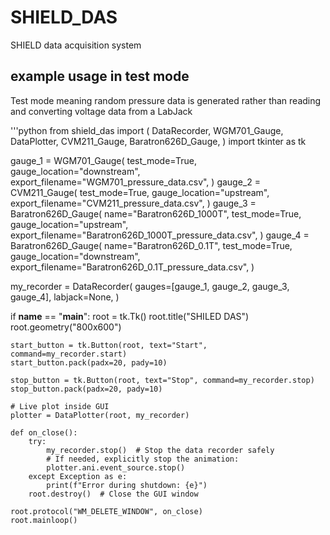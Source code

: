 # SHIELD_DAS
SHIELD data acquisition system


## example usage in test mode

Test mode meaning random pressure data is generated rather than reading and converting voltage data from a LabJack

'''python
from shield_das import (
    DataRecorder,
    WGM701_Gauge,
    DataPlotter,
    CVM211_Gauge,
    Baratron626D_Gauge,
)
import tkinter as tk

gauge_1 = WGM701_Gauge(
    test_mode=True,
    gauge_location="downstream",
    export_filename="WGM701_pressure_data.csv",
)
gauge_2 = CVM211_Gauge(
    test_mode=True,
    gauge_location="upstream",
    export_filename="CVM211_pressure_data.csv",
)
gauge_3 = Baratron626D_Gauge(
    name="Baratron626D_1000T",
    test_mode=True,
    gauge_location="upstream",
    export_filename="Baratron626D_1000T_pressure_data.csv",
)
gauge_4 = Baratron626D_Gauge(
    name="Baratron626D_0.1T",
    test_mode=True,
    gauge_location="downstream",
    export_filename="Baratron626D_0.1T_pressure_data.csv",
)

my_recorder = DataRecorder(
    gauges=[gauge_1, gauge_2, gauge_3, gauge_4],
    labjack=None,
)


if __name__ == "__main__":
    root = tk.Tk()
    root.title("SHILED DAS")
    root.geometry("800x600")

    start_button = tk.Button(root, text="Start", command=my_recorder.start)
    start_button.pack(padx=20, pady=10)

    stop_button = tk.Button(root, text="Stop", command=my_recorder.stop)
    stop_button.pack(padx=20, pady=10)

    # Live plot inside GUI
    plotter = DataPlotter(root, my_recorder)

    def on_close():
        try:
            my_recorder.stop()  # Stop the data recorder safely
            # If needed, explicitly stop the animation:
            plotter.ani.event_source.stop()
        except Exception as e:
            print(f"Error during shutdown: {e}")
        root.destroy()  # Close the GUI window

    root.protocol("WM_DELETE_WINDOW", on_close)
    root.mainloop()
```